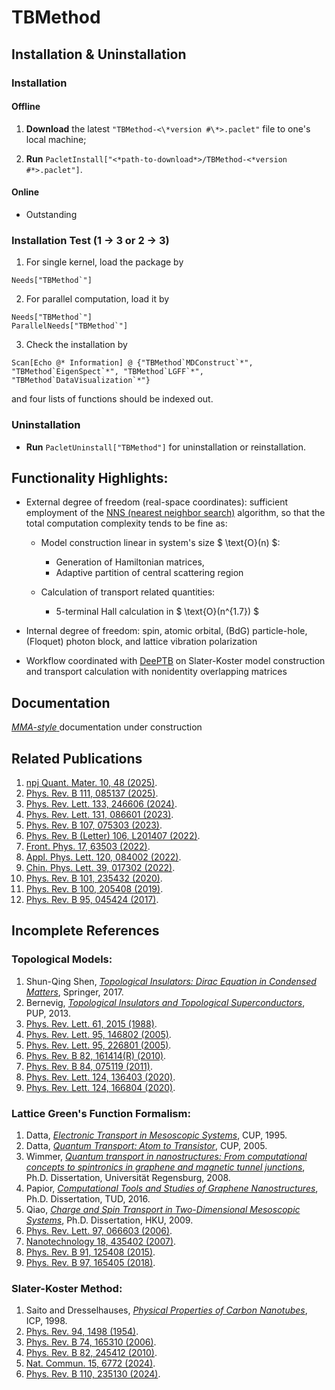 # TBMethod

## Installation & Uninstallation

### Installation

#### Offline

1.  **Download** the latest `"TBMethod-<\*version #\*>.paclet"` file to one's local machine;

2.  **Run** `PacletInstall["<*path-to-download*>/TBMethod-<*version #*>.paclet"]`.

#### Online

- Outstanding

<!--
**Run** `PacletInstall["https://github.com/AlexanderZ11234/TBMethod/releases/download/0.2.1/TBMethod-0.2.1.paclet"]`
-->

### Installation Test (1 → 3 or 2 → 3)

1. For single kernel, load the package by

<!---->

    Needs["TBMethod`"]

2. For parallel computation, load it by

<!---->

    Needs["TBMethod`"]
    ParallelNeeds["TBMethod`"]

3. Check the installation by

<!---->

    Scan[Echo @* Information] @ {"TBMethod`MDConstruct`*", "TBMethod`EigenSpect`*", "TBMethod`LGFF`*", "TBMethod`DataVisualization`*"}

and four lists of functions should be indexed out.

### Uninstallation

- **Run** `PacletUninstall["TBMethod"]` for uninstallation or reinstallation.

## Functionality Highlights:

- External degree of freedom (real-space coordinates): sufficient employment of the [NNS (nearest neighbor search)](https://en.wikipedia.org/wiki/Nearest_neighbor_search) algorithm, so that the total computation complexity tends to be fine as:
    - Model construction linear in system's size $ \text{O}(n) $:
        - Generation of Hamiltonian matrices,
        - Adaptive partition of central scattering region

    - Calculation of transport related quantities:
        - 5-terminal Hall calculation in $ \text{O}(n^{1.7}) $

- Internal degree of freedom: spin, atomic orbital, (BdG) particle-hole, (Floquet) photon block, and lattice vibration polarization

- Workflow coordinated with [DeePTB](https://github.com/deepmodeling/DeePTB) on Slater-Koster model construction and transport calculation with nonidentity overlapping matrices

## Documentation

<a href="#" class="magic-button" title="Onsite testable"> _MMA-style_ </a> documentation under construction

## Related Publications

1. [npj Quant. Mater. 10, 48 (2025)](https://www.nature.com/articles/s41535-025-00768-1).
1. [Phys. Rev. B 111, 085137 (2025)](https://journals.aps.org/prb/abstract/10.1103/PhysRevB.111.085137).
1. [Phys. Rev. Lett. 133, 246606 (2024)](https://journals.aps.org/prl/abstract/10.1103/PhysRevLett.133.246606).
1. [Phys. Rev. Lett. 131, 086601 (2023)](https://journals.aps.org/prl/abstract/10.1103/PhysRevLett.131.086601).
1. [Phys. Rev. B 107, 075303 (2023)](https://journals.aps.org/prb/abstract/10.1103/PhysRevB.107.075303).
1. [Phys. Rev. B (Letter) 106, L201407 (2022)](https://journals.aps.org/prb/abstract/10.1103/PhysRevB.106.L201407).
1. [Front. Phys. 17, 63503 (2022)](https://link.springer.com/article/10.1007/s11467-022-1185-y).
1. [Appl. Phys. Lett. 120, 084002 (2022)](https://pubs.aip.org/aip/apl/article-abstract/120/8/084002/2833231/In-plane-magnetization-and-electronic-structures?redirectedFrom=fulltext).
1. [Chin. Phys. Lett. 39, 017302 (2022)](https://cpl.iphy.ac.cn/article/doi/10.1088/0256-307X/39/1/017302).
1. [Phys. Rev. B 101, 235432 (2020)](https://journals.aps.org/prb/abstract/10.1103/PhysRevB.101.235432).
1. [Phys. Rev. B 100, 205408 (2019)](https://journals.aps.org/prb/abstract/10.1103/PhysRevB.100.205408).
1. [Phys. Rev. B 95, 045424 (2017)](https://journals.aps.org/prb/abstract/10.1103/PhysRevB.95.045424).



## Incomplete References

### Topological Models:
1. Shun-Qing Shen, [_Topological Insulators: Dirac Equation in Condensed Matters_](https://link.springer.com/book/10.1007/978-981-10-4606-3), Springer, 2017.
1. Bernevig, [_Topological Insulators and Topological Superconductors_](https://press.princeton.edu/books/hardcover/9780691151755/topological-insulators-and-topological-superconductors?srsltid=AfmBOop9JnAo53v7Hn3ErPpR2uf3vW0JLPykFSNWSK_QoP1xjsDuKoMG), PUP, 2013.
1. [Phys. Rev. Lett. 61, 2015 (1988)](https://journals.aps.org/prl/abstract/10.1103/PhysRevLett.61.2015).
1. [Phys. Rev. Lett. 95, 146802 (2005)](https://journals.aps.org/prl/abstract/10.1103/PhysRevLett.95.146802).
1. [Phys. Rev. Lett. 95, 226801 (2005)](https://journals.aps.org/prl/abstract/10.1103/PhysRevLett.95.226801).
1. [Phys. Rev. B 82, 161414(R) (2010)](https://journals.aps.org/prb/abstract/10.1103/PhysRevB.82.161414).
1. [Phys. Rev. B 84, 075119 (2011)](https://journals.aps.org/prb/abstract/10.1103/PhysRevB.84.075119).
1. [Phys. Rev. Lett. 124, 136403 (2020)](https://journals.aps.org/prl/abstract/10.1103/PhysRevLett.124.136403).
1. [Phys. Rev. Lett. 124, 166804 (2020)](https://journals.aps.org/prl/abstract/10.1103/PhysRevLett.124.166804).

### Lattice Green's Function Formalism:
1. Datta, [_Electronic Transport in Mesoscopic Systems_](https://www.cambridge.org/core/books/electronic-transport-in-mesoscopic-systems/1E55DEF5978AA7B843FF70337C220D8B), CUP, 1995.
1. Datta, [_Quantum Transport: Atom to Transistor_](https://www.cambridge.org/core/books/quantum-transport/E96BE74AACD59A03A7D6A7F7DACDFB71), CUP, 2005.
1. Wimmer, [_Quantum transport in nanostructures: From computational concepts to spintronics in graphene and magnetic tunnel junctions_](https://epub.uni-regensburg.de/12142/), Ph.D. Dissertation, Universität Regensburg, 2008.
1. Papior, [_Computational Tools and Studies of Graphene Nanostructures_](https://orbit.dtu.dk/en/publications/computational-tools-and-studies-of-graphene-nanostructures), Ph.D. Dissertation, TUD, 2016.
1. Qiao, [_Charge and Spin Transport in Two-Dimensional Mesoscopic Systems_](https://hub.hku.hk/handle/10722/55540), Ph.D. Dissertation, HKU, 2009.
1. [Phys. Rev. Lett. 97, 066603 (2006)](https://journals.aps.org/prl/abstract/10.1103/PhysRevLett.97.066603).
1. [Nanotechnology 18, 435402 (2007)](https://iopscience.iop.org/article/10.1088/0957-4484/18/43/435402).
1. [Phys. Rev. B 91, 125408 (2015)](https://journals.aps.org/prb/abstract/10.1103/PhysRevB.91.125408).
1. [Phys. Rev. B 97, 165405 (2018)](https://journals.aps.org/prb/abstract/10.1103/PhysRevB.97.165405).

### Slater-Koster Method:
1. Saito and Dresselhauses, [_Physical Properties of Carbon Nanotubes_](https://www.worldscientific.com/worldscibooks/10.1142/p080?srsltid=AfmBOoosI-cgWaXJxEbpkiw1QPAPb82G87WuKIr6LAeeVNM8vWX1tifB#t=aboutBook), ICP, 1998.
1. [Phys. Rev. 94, 1498 (1954)](https://journals.aps.org/pr/abstract/10.1103/PhysRev.94.1498).
1. [Phys. Rev. B 74, 165310 (2006)](https://journals.aps.org/prb/abstract/10.1103/PhysRevB.74.165310).
1. [Phys. Rev. B 82, 245412 (2010)](https://journals.aps.org/prb/abstract/10.1103/PhysRevB.82.245412).
1. [Nat. Commun. 15, 6772 (2024)](https://www.nature.com/articles/s41467-024-51006-4).
1. [Phys. Rev. B 110, 235130 (2024)](https://journals.aps.org/prb/abstract/10.1103/PhysRevB.110.235130). 

